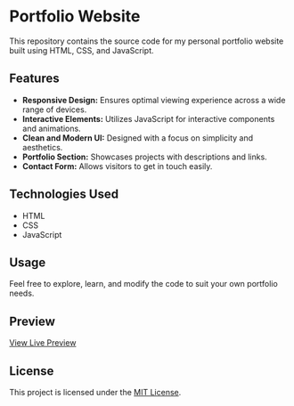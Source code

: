 # Portfolio Website

This repository contains the source code for my personal portfolio website built using HTML, CSS, and JavaScript.

## Features

- **Responsive Design:** Ensures optimal viewing experience across a wide range of devices.
- **Interactive Elements:** Utilizes JavaScript for interactive components and animations.
- **Clean and Modern UI:** Designed with a focus on simplicity and aesthetics.
- **Portfolio Section:** Showcases projects with descriptions and links.
- **Contact Form:** Allows visitors to get in touch easily.

## Technologies Used

- HTML
- CSS
- JavaScript

## Usage

Feel free to explore, learn, and modify the code to suit your own portfolio needs.

## Preview

[View Live Preview](#) <!-- Replace with the link to your live website -->

## License

This project is licensed under the [MIT License](LICENSE).
